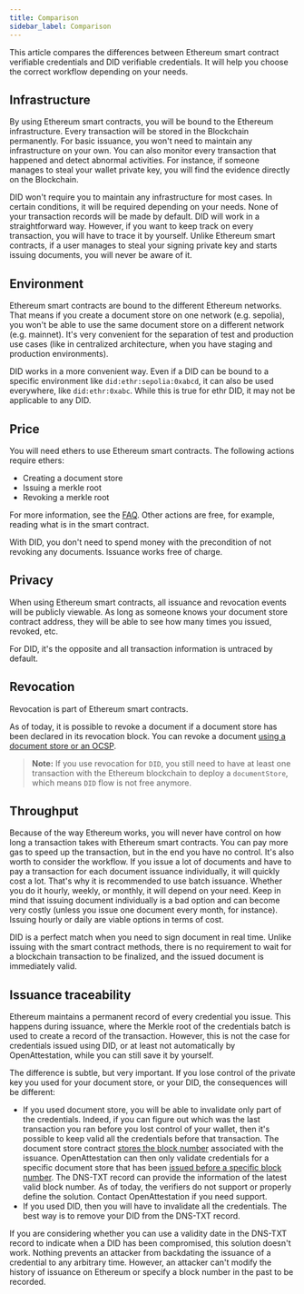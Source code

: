 ```yaml
---
title: Comparison
sidebar_label: Comparison
---
```


This article compares the differences between Ethereum smart contract verifiable credentials and DID verifiable credentials. It will help you choose the correct workflow depending on your needs.

## Infrastructure

By using Ethereum smart contracts, you will be bound to the Ethereum infrastructure. Every transaction will be stored in the Blockchain permanently. For basic issuance, you won't need to maintain any infrastructure on your own. You can also monitor every transaction that happened and detect abnormal activities. For instance, if someone manages to steal your wallet private key, you will find the evidence directly on the Blockchain.

DID won't require you to maintain any infrastructure for most cases. In certain conditions, it will be required depending on your needs. None of your transaction records will be made by default. DID will work in a straightforward way. However, if you want to keep track on every transaction, you will have to trace it by yourself. Unlike Ethereum smart contracts, if a user manages to steal your signing private key and starts issuing documents, you will never be aware of it.

## Environment

Ethereum smart contracts are bound to the different Ethereum networks. That means if you create a document store on one network (e.g. sepolia), you won't be able to use the same document store on a different network (e.g. mainnet). It's very convenient for the separation of test and production use cases (like in centralized architecture, when you have staging and production environments).

DID works in a more convenient way. Even if a DID can be bound to a specific environment like `did:ethr:sepolia:0xabcd`, it can also be used everywhere, like `did:ethr:0xabc`. While this is true for ethr DID, it may not be applicable to any DID.

## Price

You will need ethers to use Ethereum smart contracts. The following actions require ethers:

- Creating a document store
- Issuing a merkle root
- Revoking a merkle root

For more information, see the [FAQ](/docs/docs-section/faq). Other actions are free, for example, reading what is in the smart contract.

With DID, you don't need to spend money with the precondition of not revoking any documents. Issuance works free of charge.

## Privacy

When using Ethereum smart contracts, all issuance and revocation events will be publicly viewable. As long as someone knows your document store contract address, they will be able to see how many times you issued, revoked, etc.

For DID, it's the opposite and all transaction information is untraced by default.

## Revocation

Revocation is part of Ethereum smart contracts.

As of today, it is possible to revoke a document if a document store has been declared in its revocation block. You can revoke a document [using a document store or an OCSP](/docs/integrator-section/verifiable-document/did/revoking-document).

>**Note:** If you use revocation for `DID`, you still need to have at least one transaction with the Ethereum blockchain to deploy a `documentStore`, which means `DID` flow is not free anymore.

## Throughput

Because of the way Ethereum works, you will never have control on how long a transaction takes with Ethereum smart contracts. You can pay more gas to speed up the transaction, but in the end you have no control. It's also worth to consider the workflow. If you issue a lot of documents and have to pay a transaction for each document issuance individually, it will quickly cost a lot. That's why it is recommended to use batch issuance. Whether you do it hourly, weekly, or monthly, it will depend on your need. Keep in mind that issuing document individually is a bad option and can become very costly (unless you issue one document every month, for instance). Issuing hourly or daily are viable options in terms of cost.

DID is a perfect match when you need to sign document in real time. Unlike issuing with the smart contract methods, there is no requirement to wait for a blockchain transaction to be finalized, and the issued document is immediately valid.

## Issuance traceability

Ethereum maintains a permanent record of every credential you issue. This happens during issuance, where the Merkle root of the credentials batch is used to create a record of the transaction. However, this is not the case for credentials issued using DID, or at least not automatically by OpenAttestation, while you can still save it by yourself.

The difference is subtle, but very important. If you lose control of the private key you used for your document store, or your DID, the consequences will be different:

- If you used document store, you will be able to invalidate only part of the credentials. Indeed, if you can figure out which was the last transaction you ran before you lost control of your wallet, then it's possible to keep valid all the credentials before that transaction. The document store contract [stores the block number](https://github.com/Open-Attestation/document-store/blob/master/contracts/DocumentStore.sol#L27) associated with the issuance. OpenAttestation can then only validate credentials for a specific document store that has been [issued before a specific block number](https://github.com/Open-Attestation/document-store/blob/master/contracts/DocumentStore.sol#L45). The DNS-TXT record can provide the information of the latest valid block number. As of today, the verifiers do not support or properly define the solution. Contact OpenAttestation if you need support.
- If you used DID, then you will have to invalidate all the credentials. The best way is to remove your DID from the DNS-TXT record.

If you are considering whether you can use a validity date in the DNS-TXT record to indicate when a DID has been compromised, this solution doesn't work. Nothing prevents an attacker from backdating the issuance of a credential to any arbitrary time. However, an attacker can't modify the history of issuance on Ethereum or specify a block number in the past to be recorded.
